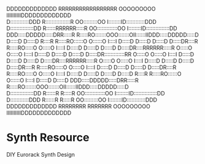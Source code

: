 DDDDDDDDDDDDD      RRRRRRRRRRRRRRRRR        OOOOOOOOO     IIIIIIIIIIDDDDDDDDDDDDD        
D::::::::::::DDD   R::::::::::::::::R     OO:::::::::OO   I::::::::ID::::::::::::DDD     
D:::::::::::::::DD R::::::RRRRRR:::::R  OO:::::::::::::OO I::::::::ID:::::::::::::::DD   
DDD:::::DDDDD:::::DRR:::::R     R:::::RO:::::::OOO:::::::OII::::::IIDDD:::::DDDDD:::::D  
  D:::::D    D:::::D R::::R     R:::::RO::::::O   O::::::O  I::::I    D:::::D    D:::::D 
  D:::::D     D:::::DR::::R     R:::::RO:::::O     O:::::O  I::::I    D:::::D     D:::::D
  D:::::D     D:::::DR::::RRRRRR:::::R O:::::O     O:::::O  I::::I    D:::::D     D:::::D
  D:::::D     D:::::DR:::::::::::::RR  O:::::O     O:::::O  I::::I    D:::::D     D:::::D
  D:::::D     D:::::DR::::RRRRRR:::::R O:::::O     O:::::O  I::::I    D:::::D     D:::::D
  D:::::D     D:::::DR::::R     R:::::RO:::::O     O:::::O  I::::I    D:::::D     D:::::D
  D:::::D     D:::::DR::::R     R:::::RO:::::O     O:::::O  I::::I    D:::::D     D:::::D
  D:::::D    D:::::D R::::R     R:::::RO::::::O   O::::::O  I::::I    D:::::D    D:::::D 
DDD:::::DDDDD:::::DRR:::::R     R:::::RO:::::::OOO:::::::OII::::::IIDDD:::::DDDDD:::::D  
D:::::::::::::::DD R::::::R     R:::::R OO:::::::::::::OO I::::::::ID:::::::::::::::DD   
D::::::::::::DDD   R::::::R     R:::::R   OO:::::::::OO   I::::::::ID::::::::::::DDD     
DDDDDDDDDDDDD      RRRRRRRR     RRRRRRR     OOOOOOOOO     IIIIIIIIIIDDDDDDDDDDDDD        
                                                                                 
# Synth Resource
 DIY Eurorack Synth Design
